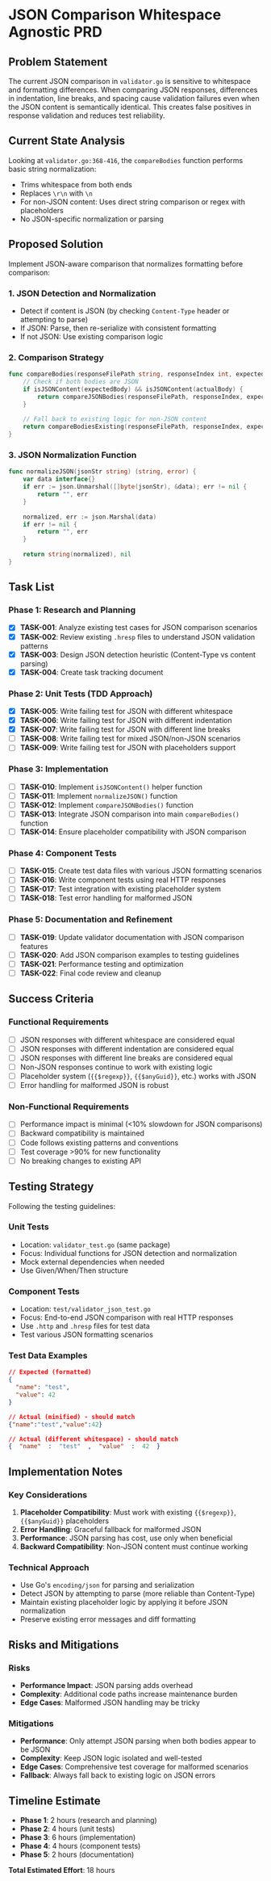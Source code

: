 # JSON Comparison Whitespace Agnostic PRD

## Problem Statement

The current JSON comparison in `validator.go` is sensitive to whitespace and formatting differences. When comparing JSON responses, differences in indentation, line breaks, and spacing cause validation failures even when the JSON content is semantically identical. This creates false positives in response validation and reduces test reliability.

## Current State Analysis

Looking at `validator.go:368-416`, the `compareBodies` function performs basic string normalization:
- Trims whitespace from both ends
- Replaces `\r\n` with `\n`
- For non-JSON content: Uses direct string comparison or regex with placeholders
- No JSON-specific normalization or parsing

## Proposed Solution

Implement JSON-aware comparison that normalizes formatting before comparison:

### 1. JSON Detection and Normalization
- Detect if content is JSON (by checking `Content-Type` header or attempting to parse)
- If JSON: Parse, then re-serialize with consistent formatting
- If not JSON: Use existing comparison logic

### 2. Comparison Strategy
```go
func compareBodies(responseFilePath string, responseIndex int, expectedBody, actualBody string) error {
    // Check if both bodies are JSON
    if isJSONContent(expectedBody) && isJSONContent(actualBody) {
        return compareJSONBodies(responseFilePath, responseIndex, expectedBody, actualBody)
    }
    
    // Fall back to existing logic for non-JSON content
    return compareBodiesExisting(responseFilePath, responseIndex, expectedBody, actualBody)
}
```

### 3. JSON Normalization Function
```go
func normalizeJSON(jsonStr string) (string, error) {
    var data interface{}
    if err := json.Unmarshal([]byte(jsonStr), &data); err != nil {
        return "", err
    }
    
    normalized, err := json.Marshal(data)
    if err != nil {
        return "", err
    }
    
    return string(normalized), nil
}
```

## Task List

### Phase 1: Research and Planning
- [x] **TASK-001**: Analyze existing test cases for JSON comparison scenarios
- [x] **TASK-002**: Review existing `.hresp` files to understand JSON validation patterns
- [x] **TASK-003**: Design JSON detection heuristic (Content-Type vs content parsing)
- [x] **TASK-004**: Create task tracking document

### Phase 2: Unit Tests (TDD Approach)
- [x] **TASK-005**: Write failing test for JSON with different whitespace
- [x] **TASK-006**: Write failing test for JSON with different indentation
- [x] **TASK-007**: Write failing test for JSON with different line breaks
- [ ] **TASK-008**: Write failing test for mixed JSON/non-JSON scenarios
- [ ] **TASK-009**: Write failing test for JSON with placeholders support

### Phase 3: Implementation
- [ ] **TASK-010**: Implement `isJSONContent()` helper function
- [ ] **TASK-011**: Implement `normalizeJSON()` function
- [ ] **TASK-012**: Implement `compareJSONBodies()` function
- [ ] **TASK-013**: Integrate JSON comparison into main `compareBodies()` function
- [ ] **TASK-014**: Ensure placeholder compatibility with JSON comparison

### Phase 4: Component Tests
- [ ] **TASK-015**: Create test data files with various JSON formatting scenarios
- [ ] **TASK-016**: Write component tests using real HTTP responses
- [ ] **TASK-017**: Test integration with existing placeholder system
- [ ] **TASK-018**: Test error handling for malformed JSON

### Phase 5: Documentation and Refinement
- [ ] **TASK-019**: Update validator documentation with JSON comparison features
- [ ] **TASK-020**: Add JSON comparison examples to testing guidelines
- [ ] **TASK-021**: Performance testing and optimization
- [ ] **TASK-022**: Final code review and cleanup

## Success Criteria

### Functional Requirements
- [ ] JSON responses with different whitespace are considered equal
- [ ] JSON responses with different indentation are considered equal  
- [ ] JSON responses with different line breaks are considered equal
- [ ] Non-JSON responses continue to work with existing logic
- [ ] Placeholder system (`{{$regexp}}`, `{{$anyGuid}}`, etc.) works with JSON
- [ ] Error handling for malformed JSON is robust

### Non-Functional Requirements
- [ ] Performance impact is minimal (<10% slowdown for JSON comparisons)
- [ ] Backward compatibility is maintained
- [ ] Code follows existing patterns and conventions
- [ ] Test coverage >90% for new functionality
- [ ] No breaking changes to existing API

## Testing Strategy

Following the testing guidelines:

### Unit Tests
- Location: `validator_test.go` (same package)
- Focus: Individual functions for JSON detection and normalization
- Mock external dependencies when needed
- Use Given/When/Then structure

### Component Tests  
- Location: `test/validator_json_test.go`
- Focus: End-to-end JSON comparison with real HTTP responses
- Use `.http` and `.hresp` files for test data
- Test various JSON formatting scenarios

### Test Data Examples
```json
// Expected (formatted)
{
  "name": "test",
  "value": 42
}

// Actual (minified) - should match
{"name":"test","value":42}

// Actual (different whitespace) - should match
{  "name"  :  "test"  ,  "value"  :  42  }
```

## Implementation Notes

### Key Considerations
1. **Placeholder Compatibility**: Must work with existing `{{$regexp}}`, `{{$anyGuid}}` placeholders
2. **Error Handling**: Graceful fallback for malformed JSON
3. **Performance**: JSON parsing has cost, use only when beneficial
4. **Backward Compatibility**: Non-JSON content must continue working

### Technical Approach
- Use Go's `encoding/json` for parsing and serialization
- Detect JSON by attempting to parse (more reliable than Content-Type)
- Maintain existing placeholder logic by applying it before JSON normalization
- Preserve existing error messages and diff formatting

## Risks and Mitigations

### Risks
- **Performance Impact**: JSON parsing adds overhead
- **Complexity**: Additional code paths increase maintenance burden
- **Edge Cases**: Malformed JSON handling may be tricky

### Mitigations
- **Performance**: Only attempt JSON parsing when both bodies appear to be JSON
- **Complexity**: Keep JSON logic isolated and well-tested
- **Edge Cases**: Comprehensive test coverage for malformed scenarios
- **Fallback**: Always fall back to existing logic on JSON errors

## Timeline Estimate

- **Phase 1**: 2 hours (research and planning)
- **Phase 2**: 4 hours (unit tests)
- **Phase 3**: 6 hours (implementation)
- **Phase 4**: 4 hours (component tests)
- **Phase 5**: 2 hours (documentation)

**Total Estimated Effort**: 18 hours